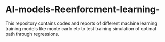 # AI-models-Reenforcment-learning-
This repository contains codes and reports of different machine learning training models like monte carlo etc to test training simulation of optimal path through regressions.

